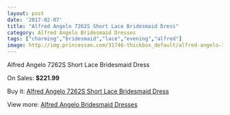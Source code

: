 ```yaml
---
layout: post
date: '2017-02-07'
title: "Alfred Angelo 7262S Short Lace Bridesmaid Dress"
category: Alfred Angelo Bridesmaid Dresses
tags: ["charming","bridesmaid","lace","evening","alfred"]
image: http://img.princessan.com/31746-thickbox_default/alfred-angelo-7262s-short-lace-bridesmaid-dress.jpg
---
```

Alfred Angelo 7262S Short Lace Bridesmaid Dress

On Sales: **$221.99**
<a href="https://www.princessan.com/en/14444-alfred-angelo-7262s-short-lace-bridesmaid-dress.html"><amp-img layout="responsive" width="600" height="600" src="//img.princessan.com/31746-thickbox_default/alfred-angelo-7262s-short-lace-bridesmaid-dress.jpg" alt="Alfred Angelo 7262S Short Lace Bridesmaid Dress 0" /></a>

Buy it: [Alfred Angelo 7262S Short Lace Bridesmaid Dress](https://www.princessan.com/en/14444-alfred-angelo-7262s-short-lace-bridesmaid-dress.html "Alfred Angelo 7262S Short Lace Bridesmaid Dress")

View more: [Alfred Angelo Bridesmaid Dresses](https://www.princessan.com/en/106- "Alfred Angelo Bridesmaid Dresses")